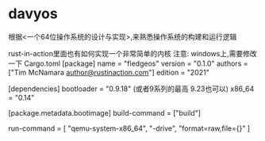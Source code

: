 # davyos
根据&lt;一个64位操作系统的设计与实现>,来熟悉操作系统的构建和运行逻辑

rust-in-action里面也有如何实现一个非常简单的内核
注意:
windows上,需要修改一下 Cargo.toml
[package]
name = "fledgeos"
version = "0.1.0"
authors = ["Tim McNamara <author@rustinaction.com>"]
edition = "2021"

[dependencies]
bootloader = "0.9.18"  (或者9系列的最高 9.23也可以)
x86_64 = "0.14"


[package.metadata.bootimage]
build-command = ["build"]

run-command = [
  "qemu-system-x86_64", "-drive", "format=raw,file={}"
]

